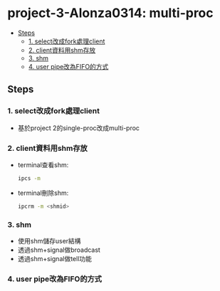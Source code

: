 # project-3-Alonza0314: multi-proc

- [Steps](#Steps)
  - [1. select改成fork處理client](#1-select改成fork處理client)
  - [2. client資料用shm存放](#2-client資料用shm存放)
  - [3. shm](#3-shm)
  - [4. user pipe改為FIFO的方式](#4-user-pipe改為fifo的方式)

## Steps

### 1. select改成fork處理client

- 基於project 2的single-proc改成multi-proc

### 2. client資料用shm存放

- terminal查看shm:

    ```bash
    ipcs -m
    ```

- terminal刪除shm:

    ```bash
    ipcrm -m <shmid>
    ```

### 3. shm

- 使用shm儲存user結構
- 透過shm+signal做broadcast
- 透過shm+signal做tell功能

### 4. user pipe改為FIFO的方式
